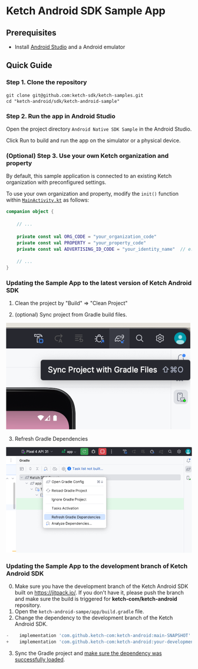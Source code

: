 # Ketch Android SDK Sample App

## Prerequisites

- Install [Android Studio](https://developer.android.com/studio) and a Android emulator

## Quick Guide

### Step 1. Clone the repository

```
git clone git@github.com:ketch-sdk/ketch-samples.git
cd "ketch-android/sdk/ketch-android-sample"
```

### Step 2. Run the app in Android Studio

Open the project directory `Android Native SDK Sample` in the Android Studio.

Click Run to build and run the app on the simulator or a physical device.

### (Optional) Step 3. Use your own Ketch organization and property

By default, this sample application is connected to an existing Ketch organization with preconfigured settings.

To use your own organization and property, modify the `init()` function within
[`MainActivity.kt`](./app/src/main/java/com/ketch/sample/MainActivity.kt#L274-283) as follows:

```kotlin
companion object {

    // ...

    private const val ORG_CODE = "your_organization_code"
    private const val PROPERTY = "your_property_code"
    private const val ADVERTISING_ID_CODE = "your_identity_name"  // e.g. "aaid"

    // ...
}
```

### Updating the Sample App to the latest version of Ketch Android SDK

1. Clean the project by "Build" => "Clean Project"

2. (optional) Sync project from Gradle build files.

![sync-with-gradle.png](docs/sync-with-gradle.png)

3. Refresh Gradle Dependencies

![refresh-graddle-deps.png](docs/refresh-graddle-deps.png)

### Updating the Sample App to the development branch of Ketch Android SDK

0. Make sure you have the development branch of the Ketch Android SDK built on https://jitpack.io/. If you don't have it, please push the branch and make sure the build is triggered for **ketch-com/ketch-android** repository.
1. Open the `ketch-android-sampe/app/build.gradle` file.
2. Change the dependency to the development branch of the Ketch Android SDK.

```gradle
-    implementation 'com.github.ketch-com:ketch-android:main-SNAPSHOT'
+    implementation 'com.github.ketch-com:ketch-android:your-development-branch-name'
```

3. Sync the Gradle project and [make sure the dependency was successfully loaded](#updating-the-sample-app-to-the-latest-version-of-ketch-android-sdk).

